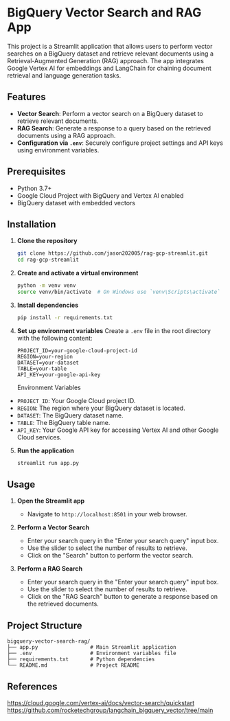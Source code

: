 # BigQuery Vector Search and RAG App

This project is a Streamlit application that allows users to perform vector searches on a BigQuery dataset and retrieve relevant documents using a Retrieval-Augmented Generation (RAG) approach. The app integrates Google Vertex AI for embeddings and LangChain for chaining document retrieval and language generation tasks.

## Features

- **Vector Search**: Perform a vector search on a BigQuery dataset to retrieve relevant documents.
- **RAG Search**: Generate a response to a query based on the retrieved documents using a RAG approach.
- **Configuration via `.env`**: Securely configure project settings and API keys using environment variables.

## Prerequisites

- Python 3.7+
- Google Cloud Project with BigQuery and Vertex AI enabled
- BigQuery dataset with embedded vectors

## Installation

1. **Clone the repository**
   ```bash
   git clone https://github.com/jason202005/rag-gcp-streamlit.git
   cd rag-gcp-streamlit
   ```

2. **Create and activate a virtual environment**
   ```bash
   python -m venv venv
   source venv/bin/activate  # On Windows use `venv\Scripts\activate`
   ```

3. **Install dependencies**
   ```bash
   pip install -r requirements.txt
   ```

4. **Set up environment variables**
   Create a `.env` file in the root directory with the following content:
   ```env
   PROJECT_ID=your-google-cloud-project-id
   REGION=your-region
   DATASET=your-dataset
   TABLE=your-table
   API_KEY=your-google-api-key
   ```

   Environment Variables

- `PROJECT_ID`: Your Google Cloud project ID.
- `REGION`: The region where your BigQuery dataset is located.
- `DATASET`: The BigQuery dataset name.
- `TABLE`: The BigQuery table name.
- `API_KEY`: Your Google API key for accessing Vertex AI and other Google Cloud services.

   


5. **Run the application**
   ```bash
   streamlit run app.py
   ```

## Usage

1. **Open the Streamlit app**
   - Navigate to `http://localhost:8501` in your web browser.

2. **Perform a Vector Search**
   - Enter your search query in the "Enter your search query" input box.
   - Use the slider to select the number of results to retrieve.
   - Click on the "Search" button to perform the vector search.

3. **Perform a RAG Search**
   - Enter your search query in the "Enter your search query" input box.
   - Use the slider to select the number of results to retrieve.
   - Click on the "RAG Search" button to generate a response based on the retrieved documents.

## Project Structure

```
bigquery-vector-search-rag/
├── app.py                 # Main Streamlit application
├── .env                   # Environment variables file
├── requirements.txt       # Python dependencies
└── README.md              # Project README
```


## References
https://cloud.google.com/vertex-ai/docs/vector-search/quickstart https://github.com/rocketechgroup/langchain_bigquery_vector/tree/main
